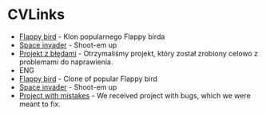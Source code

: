 # CVLinks
* [Flappy bird](https://github.com/F8nix/Unity_lab1) - Klon popularnego Flappy birda
* [Space invader](https://github.com/F8nix/Unity_Lab4) - Shoot-em up
* [Projekt z błędami](https://github.com/F8nix/UnityLab6) - Otrzymaliśmy projekt, który został zrobiony celowo z problemami do naprawienia.
* ENG
* [Flappy bird](https://github.com/F8nix/Unity_lab1) - Clone of popular Flappy bird
* [Space invader](https://github.com/F8nix/Unity_Lab4) - Shoot-em up
* [Project with mistakes](https://github.com/F8nix/UnityLab6) - We received project with bugs, which we were meant to fix.
